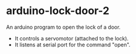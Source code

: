 arduino-lock-door-2
===================

An arduino program to open the lock of a door.
- It controls a servomotor (attached to the lock).
- It listens at serial port for the command "open".

